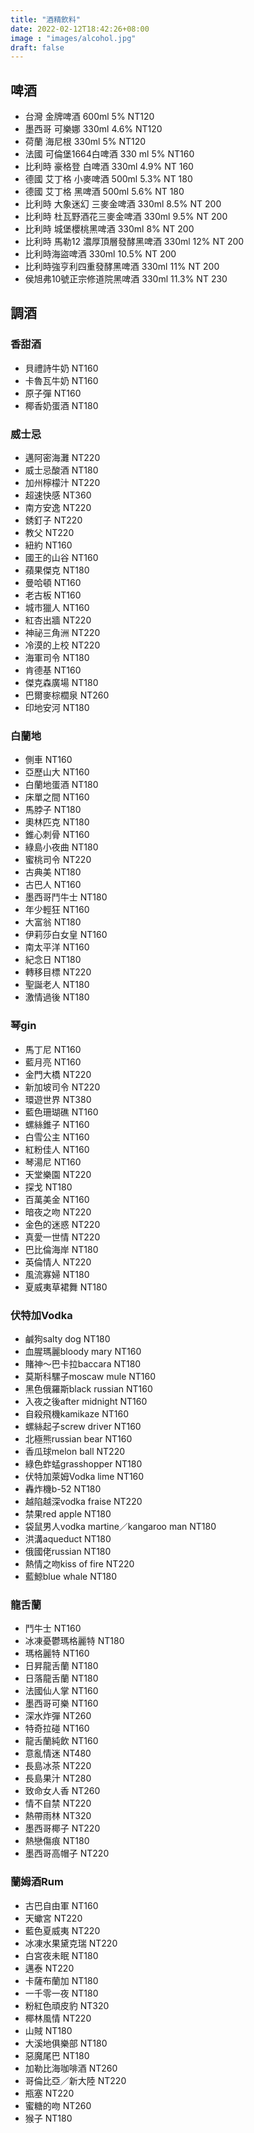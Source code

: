 ```yaml
---
title: "酒精飲料"
date: 2022-02-12T18:42:26+08:00
image : "images/alcohol.jpg"
draft: false
---
```


## 啤酒
- 台灣 金牌啤酒  600ml  5%  NT120
- 墨西哥 可樂娜 330ml  4.6%   NT120
- 荷蘭 海尼根 330ml  5%   NT120
- 法國 可倫堡1664白啤酒 330 ml  5%   NT160
- 比利時 豪格登 白啤酒 330ml  4.9%    NT 160
- 德國 艾丁格 小麥啤酒 500ml  5.3%   NT 180
- 德國 艾丁格 黑啤酒  500ml  5.6%   NT 180
- 比利時 大象迷幻 三麥金啤酒 330ml  8.5%  NT 200
- 比利時 杜瓦野酒花三麥金啤酒  330ml  9.5%   NT 200
- 比利時 城堡櫻桃黑啤酒  330ml  8%    NT 200
- 比利時 馬勒12 濃厚頂層發酵黑啤酒 330ml  12% NT 200
- 比利時海盜啤酒    330ml  10.5%    NT 200
- 比利時強亨利四重發酵黑啤酒 330ml  11%    NT 200
- 侯旭弗10號正宗修道院黑啤酒 330ml  11.3%    NT 230

## 調酒
### 香甜酒

- 貝禮詩牛奶   NT160
- 卡魯瓦牛奶   NT160
- 原子彈      NT160
- 椰香奶蛋酒   NT180

### 威士忌

- 邁阿密海灘    NT220 
- 威士忌酸酒   NT180
- 加州檸檬汁    NT220 
- 超速快感   NT360
- 南方安逸  NT220
- 銹釘子   NT220
- 教父   NT220
- 紐約   NT160
- 國王的山谷  NT160
- 蘋果傑克  NT180
- 曼哈頓  NT160
- 老古板  NT160
- 城市獵人   NT160
- 紅杏出牆  NT220
- 神祕三角洲  NT220
- 冷漠的上校  NT220
- 海軍司令 NT180
- 肯德基  NT160
- 傑克森廣場   NT180
- 巴爾麥棕櫚泉   NT260
- 印地安河   NT180

### 白蘭地

- 側車    NT160
- 亞歷山大  NT160
- 白蘭地蛋酒  NT180
- 床單之間 NT160
- 馬脖子  NT180
- 奧林匹克  NT180
- 錐心刺骨  NT160
- 綠島小夜曲  NT180
- 蜜桃司令  NT220
- 古典美 NT180
- 古巴人   NT160
- 墨西哥鬥牛士  NT180
- 年少輕狂 NT160
- 大富翁  NT180
- 伊莉莎白女皇   NT160
- 南太平洋  NT160
- 紀念日  NT180
- 轉移目標  NT220
- 聖誕老人   NT180
- 激情過後  NT180

### 琴gin
- 馬丁尼   NT160
- 藍月亮    NT160
- 金門大橋   NT220
- 新加坡司令   NT220
- 環遊世界  NT380
- 藍色珊瑚礁  NT160
- 螺絲錐子  NT160
- 白雪公主  NT160
- 紅粉佳人  NT160
- 琴湯尼  NT160
- 天堂樂園 NT220
- 探戈  NT180
- 百萬美金  NT160
- 暗夜之吻  NT220
- 金色的迷惑  NT220
- 真愛一世情  NT220
- 巴比倫海岸  NT180
- 英倫情人 NT220
- 風流寡婦 NT180
- 夏威夷草裙舞 NT180

### 伏特加Vodka

- 鹹狗salty dog   NT180
- 血腥瑪麗bloody mary   NT160
- 賭神～巴卡拉baccara   NT180
- 莫斯科騾子moscaw mule   NT160
- 黑色俄羅斯black russian    NT160
- 入夜之後after midnight   NT160
- 自殺飛機kamikaze   NT160
- 螺絲起子screw driver   NT160
- 北極熊russian bear   NT160
- 香瓜球melon ball   NT220
- 綠色蚱蜢grasshopper   NT180
- 伏特加萊姆Vodka lime   NT160
- 轟炸機b-52   NT180
- 越陷越深vodka fraise   NT220
- 禁果red apple   NT180
- 袋鼠男人vodka martine／kangaroo man   NT180
- 洪溝aqueduct   NT180
- 俄國佬russian   NT180
- 熱情之吻kiss of fire   NT220
- 藍鯨blue whale   NT180

### 龍舌蘭

- 鬥牛士  NT160
- 冰凍憂鬱瑪格麗特 NT180
- 瑪格麗特 NT160
- 日昇龍舌蘭  NT180
- 日落龍舌蘭 NT180
- 法國仙人掌  NT160
- 墨西哥可樂   NT160
- 深水炸彈  NT260
- 特奇拉碰 NT160
- 龍舌蘭純飲 NT160
- 意亂情迷  NT480
- 長島冰茶  NT220
- 長島果汁  NT280
- 致命女人香  NT260
- 情不自禁  NT220
- 熱帶雨林  NT320
- 墨西哥椰子  NT220
- 熱戀傷痕  NT180
- 墨西哥高帽子  NT220

### 蘭姆酒Rum

- 古巴自由軍   NT160
- 天蠍宮   NT220
- 藍色夏威夷  NT220
- 冰凍水果黛克瑞   NT220
- 白宮夜未眠   NT180
- 邁泰  NT220
- 卡薩布蘭加   NT180
- 一千零一夜   NT180
- 粉紅色頑皮豹   NT320
- 椰林風情   NT220
- 山賊   NT180
- 大溪地俱樂部   NT180
- 惡魔尾巴    NT180
- 加勒比海咖啡酒   NT260
- 哥倫比亞／新大陸   NT220
- 瓶塞   NT220
- 蜜糖的吻   NT260
- 猴子   NT180
